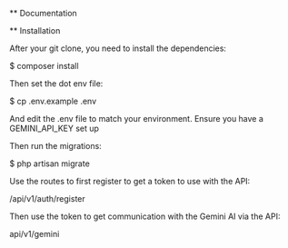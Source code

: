 \*\* Documentation

\*\* Installation

After your git clone, you need to install the dependencies:

$ composer install

Then set the dot env file:

$ cp .env.example .env

And edit the .env file to match your environment.
Ensure you have a GEMINI_API_KEY set up

Then run the migrations:

$ php artisan migrate

Use the routes to first register to get a token to use with the API:

/api/v1/auth/register

Then use the token to get communication with the Gemini AI via the API:

api/v1/gemini
